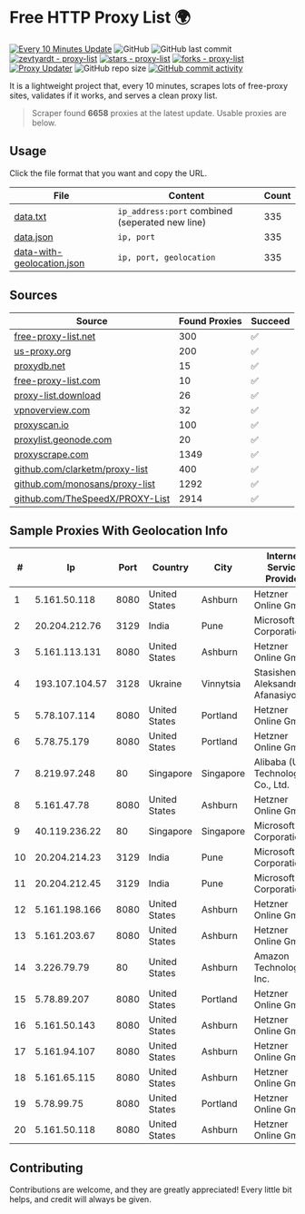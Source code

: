 
# Free HTTP Proxy List 🌍

[![Every 10 Minutes Update](https://github.com/mertguvencli/http-proxy-list/actions/workflows/main.yml/badge.svg?branch=main)](https://github.com/mertguvencli/http-proxy-list/actions/workflows/main.yml)
![GitHub](https://img.shields.io/github/license/mertguvencli/http-proxy-list)
![GitHub last commit](https://img.shields.io/github/last-commit/mertguvencli/http-proxy-list)
[![zevtyardt - proxy-list](https://img.shields.io/static/v1?label=zevtyardt&message=proxy-list&color=blue&logo=github)](https://github.com/zevtyardt/proxy-list "Go to GitHub repo")
[![stars - proxy-list](https://img.shields.io/github/stars/zevtyardt/proxy-list?style=social)](https://github.com/zevtyardt/proxy-list)
[![forks - proxy-list](https://img.shields.io/github/forks/zevtyardt/proxy-list?style=social)](https://github.com/zevtyardt/proxy-list)
[![Proxy Updater](https://github.com/zevtyardt/proxy-list/workflows/Proxy%20Updater/badge.svg)](https://github.com/zevtyardt/proxy-list/actions?query=workflow:"Proxy+Updater")
![GitHub repo size](https://img.shields.io/github/repo-size/zevtyardt/proxy-list)
[![GitHub commit activity](https://img.shields.io/github/commit-activity/m/zevtyardt/proxy-list?logo=commits)](https://github.com/zevtyardt/proxy-list/commits/main)

It is a lightweight project that, every 10 minutes, scrapes lots of free-proxy sites, validates if it works, and serves a clean proxy list.

> Scraper found **6658** proxies at the latest update. Usable proxies are below.

## Usage

Click the file format that you want and copy the URL.

|File|Content|Count|
|----|-------|-----|
|[data.txt](https://raw.githubusercontent.com/mertguvencli/http-proxy-list/main/proxy-list/data.txt)|`ip_address:port` combined (seperated new line)|335|
|[data.json](https://raw.githubusercontent.com/mertguvencli/http-proxy-list/main/proxy-list/data.json)|`ip, port`|335|
|[data-with-geolocation.json](https://raw.githubusercontent.com/mertguvencli/http-proxy-list/main/proxy-list/data-with-geolocation.json)|`ip, port, geolocation`|335|

## Sources

|Source|Found Proxies|Succeed|
|------|-------------|-------|
|[free-proxy-list.net](https://free-proxy-list.net)|300|✅|
|[us-proxy.org](https://www.us-proxy.org)|200|✅|
|[proxydb.net](http://proxydb.net)|15|✅|
|[free-proxy-list.com](https://free-proxy-list.com/?page=&port=&type%5B%5D=http&type%5B%5D=https&up_time=0&search=Search)|10|✅|
|[proxy-list.download](https://www.proxy-list.download/HTTP)|26|✅|
|[vpnoverview.com](https://vpnoverview.com/privacy/anonymous-browsing/free-proxy-servers)|32|✅|
|[proxyscan.io](https://www.proxyscan.io)|100|✅|
|[proxylist.geonode.com](https://proxylist.geonode.com/api/proxy-list?limit=300&page=1&sort_by=lastChecked&sort_type=desc&protocols=http,https)|20|✅|
|[proxyscrape.com](https://api.proxyscrape.com/v2/?request=displayproxies&protocol=http&timeout=10000&country=all&ssl=all&anonymity=all)|1349|✅|
|[github.com/clarketm/proxy-list](https://raw.githubusercontent.com/clarketm/proxy-list/master/proxy-list-raw.txt)|400|✅|
|[github.com/monosans/proxy-list](https://raw.githubusercontent.com/monosans/proxy-list/main/proxies/http.txt)|1292|✅|
|[github.com/TheSpeedX/PROXY-List](https://raw.githubusercontent.com/TheSpeedX/PROXY-List/master/http.txt)|2914|✅|


## Sample Proxies With Geolocation Info

|#|Ip|Port|Country|City|Internet Service Provider|
|-|--|----|-------|----|-------------------------|
|1|5.161.50.118|8080|United States|Ashburn|Hetzner Online GmbH|
|2|20.204.212.76|3129|India|Pune|Microsoft Corporation|
|3|5.161.113.131|8080|United States|Ashburn|Hetzner Online GmbH|
|4|193.107.104.57|3128|Ukraine|Vinnytsia|Stasishen Aleksandr Afanasiyovich|
|5|5.78.107.114|8080|United States|Portland|Hetzner Online GmbH|
|6|5.78.75.179|8080|United States|Portland|Hetzner Online GmbH|
|7|8.219.97.248|80|Singapore|Singapore|Alibaba (US) Technology Co., Ltd.|
|8|5.161.47.78|8080|United States|Ashburn|Hetzner Online GmbH|
|9|40.119.236.22|80|Singapore|Singapore|Microsoft Corporation|
|10|20.204.214.23|3129|India|Pune|Microsoft Corporation|
|11|20.204.212.45|3129|India|Pune|Microsoft Corporation|
|12|5.161.198.166|8080|United States|Ashburn|Hetzner Online GmbH|
|13|5.161.203.67|8080|United States|Ashburn|Hetzner Online GmbH|
|14|3.226.79.79|80|United States|Ashburn|Amazon Technologies Inc.|
|15|5.78.89.207|8080|United States|Portland|Hetzner Online GmbH|
|16|5.161.50.143|8080|United States|Ashburn|Hetzner Online GmbH|
|17|5.161.94.107|8080|United States|Ashburn|Hetzner Online GmbH|
|18|5.161.65.115|8080|United States|Ashburn|Hetzner Online GmbH|
|19|5.78.99.75|8080|United States|Portland|Hetzner Online GmbH|
|20|5.161.50.118|8080|United States|Ashburn|Hetzner Online GmbH|



## Contributing

Contributions are welcome, and they are greatly appreciated! Every
little bit helps, and credit will always be given.

